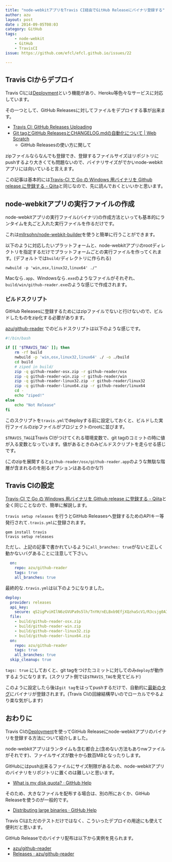 ```yaml
---
title: "node-webkitアプリをTravis CI経由でGitHub Releaseにバイナリ登録する"
author: azu
layout: post
date : 2014-09-05T08:03
category: GitHub
tags:
    - node-webkit
    - GitHub
    - TravisCI
issue: https://github.com/efcl/efcl.github.io/issues/22

---
```


## Travis CIからデプロイ

Travis CIには[Deployment](http://docs.travis-ci.com/user/deployment/ "Deployment")という機能があり、Heroku等色々なサービスに対応しています。

その一つとして、GitHub Releasesに対してファイルをデプロイする事が出来ます。

- [Travis CI: GitHub Releases Uploading](http://docs.travis-ci.com/user/deployment/releases/ "Travis CI: GitHub Releases Uploading")
- [Git tagとGitHub ReleasesとCHANGELOG.mdの自動化について | Web Scratch](http://efcl.info/2014/07/20/git-tag-to-release-github/ "Git tagとGitHub ReleasesとCHANGELOG.mdの自動化について | Web Scratch")
	- GitHub Releasesの使い方に関して

zipファイルならなんでも登録でき、登録するファイルサイズはリポジトリにpushするより大きくても問題ないので、バイナリサイズがでかいnode-webkitアプリには向いていると言えます。

この記事は基本的には[Travis-CI で Go の Windows 用バイナリを Github release に登録する - Qiita](http://qiita.com/methane/items/f8c5a5f2209739daf44e "Travis-CI で Go の Windows 用バイナリを Github release に登録する - Qiita")と同じなので、先に読んでおくといいかと思います。

## node-webkitアプリの実行ファイルの作成

node-webkitアプリの実行ファイル(バイナリ)の作成方法といっても基本的にランタイムを丸ごと入れた実行ファイルを作るだけです。

これは[mllrsohn/node-webkit-builder](https://github.com/mllrsohn/node-webkit-builder "mllrsohn/node-webkit-builder")を使うと簡単に行うことができます。

以下のように対応したいプラットフォームと、node-webkitアプリのrootディレクトリを指定するだけでプラットフォームごとの実行ファイルを作ってくれます。(デフォルトでは`build/`ディレクトリに作られる)

```
nwbuild -p 'win,osx,linux32,linux64' ./"
```

Macなら`.app`、Windowsなら`.exe`のようなファイルがそれぞれ、`build/win/github-reader.exe`のような感じで作成されます。


### ビルドスクリプト

GitHub Releasesに登録するためにはzipファイルでないと行けないので、ビルドしたものをzip化する必要があります。

[azu/github-reader](https://github.com/azu/github-reader "azu/github-reader") でのビルドスクリプトは以下のような感じです。

```sh
#!/bin/bash

if [[ "$TRAVIS_TAG" ]]; then
    rm -rf build
    nwbuild -p 'win,osx,linux32,linux64' ./ -o ./build
    cd build
    # ziped in build/
    zip -q github-reader-osx.zip -r github-reader/osx
    zip -q github-reader-win.zip -r github-reader/win
    zip -q github-reader-linux32.zip -r github-reader/linux32
    zip -q github-reader-linux64.zip -r github-reader/linux64
    cd -
    echo "ziped!"
else
    echo "Not Release"
fi
```

このスクリプトを`travis.yml`でdeployする前に設定しておくと、ビルドした実行ファイルのzipファイルがプロジェクトのrootに並びます。

`$TRAVIS_TAG`はTravis CIがつけてくれる環境変数で、git tagのコミットの時に値が入る変数となっています。値があるときのみビルドスクリプトを走らせる感じです。

(このzipを展開すると`github-reader/osx/github-reader.app`のような無駄な階層が含まれるのを削るオプションはあるのかな?)

## Travis CIの設定

[Travis-CI で Go の Windows 用バイナリを Github release に登録する - Qiita](http://qiita.com/methane/items/f8c5a5f2209739daf44e "Travis-CI で Go の Windows 用バイナリを Github release に登録する - Qiita")と全く同じことなので、簡単に解説します。

`travis setup releases` を行うとGitHub Releasesへ登録するためのAPIキー等発行されて`.travis.yml`に登録されます。

```
gem install travis
travis setup releases
```

ただし、上記の記事で書かれているように`all_branches: true`がないと正しく動かないバグあることに注意して下さい。

``` yaml
  on:
    repo: azu/github-reader
    tags: true
    all_branches: true
```

最終的な`.travis.yml`は以下のようになりました。

```yaml
deploy:
  provider: releases
  api_key:
    secure: qS2igPviHIlN6zGVUPa9s5lh/TnYH/nELBxb9EfjXQzhaScV1/R3csjg0AI28Bh0ReSp1xhRWc7I5EiKLsS5wqYM821MfTiyrjoKneAjDYy5XeW4+kFKXaqvMgYK+v5f1CoiuJVKtJwVv5uEVb3NsXpX5qUGcLmIvmWmUoRrjik=
  file:
    - build/github-reader-osx.zip
    - build/github-reader-win.zip
    - build/github-reader-linux32.zip
    - build/github-reader-linux64.zip
  on:
    repo: azu/github-reader
    tags: true
    all_branches: true
  skip_cleanup: true
```

`tags: true` にしておくと、git tagをつけたコミットに対してのみ`deploy`が動作するようになります。(スクリプト側では`$TRAVIS_TAG`を見てビルド)

このように設定したら後は`git tag`をはってpushするだけで、自動的に[最新のタグ](https://github.com/azu/github-reader/releases/latest)にバイナリが登録されます。(Travis CIの回線結構早いのでローカルでやるより楽な気がします)

## おわりに

Travis CIの[Deployment](http://docs.travis-ci.com/user/deployment/ "Deployment")を使ってGitHub Releaseにnode-webkitアプリのバイナリを登録する方法について紹介しました。

node-webkitアプリはランタイムも含む都合上(含めない方法もありnwファイルがそれです)、ファイルサイズが数十から数百MBとなったりします。

GitHubにはpush出来るファイルにサイズ制限があるため、node-webkitアプリのバイナリをリポジトリに置くのは難しいと思います。

- [What is my disk quota? · GitHub Help](https://help.github.com/articles/what-is-my-disk-quota "What is my disk quota? · GitHub Help")

そのため、大きなファイルを配布する場合は、別の所におくか、GitHub Releaseを使うのが一般的です。

- [Distributing large binaries · GitHub Help](https://help.github.com/articles/distributing-large-binaries "Distributing large binaries · GitHub Help")

Travis CIはただのテストだけではなく、こういったデプロイの用途にも使えて便利だと思います。

GitHub Releaseでのバイナリ配布は以下から実例を見られます。

- [azu/github-reader](https://github.com/azu/github-reader "azu/github-reader")
- [Releases · azu/github-reader](https://github.com/azu/github-reader/releases "Releases · azu/github-reader")